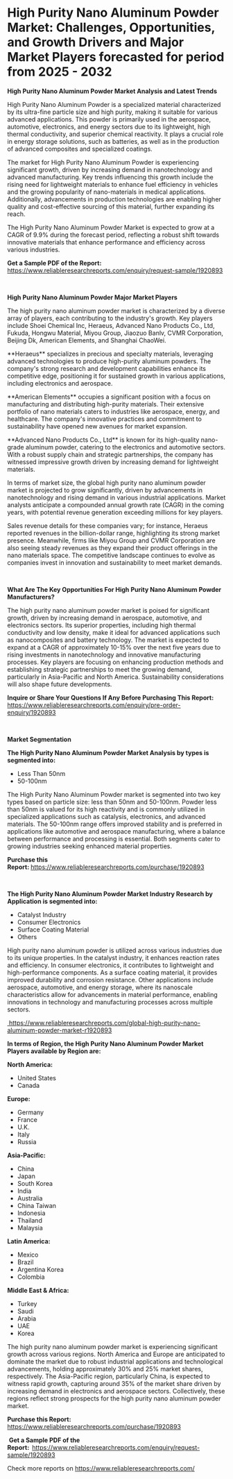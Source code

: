 <p><h1>High Purity Nano Aluminum Powder Market: Challenges, Opportunities, and Growth Drivers and Major Market Players forecasted for period from 2025 - 2032</h1></p><p><strong>High Purity Nano Aluminum Powder Market Analysis and Latest Trends</strong></p>
<p><p>High Purity Nano Aluminum Powder is a specialized material characterized by its ultra-fine particle size and high purity, making it suitable for various advanced applications. This powder is primarily used in the aerospace, automotive, electronics, and energy sectors due to its lightweight, high thermal conductivity, and superior chemical reactivity. It plays a crucial role in energy storage solutions, such as batteries, as well as in the production of advanced composites and specialized coatings.</p><p>The market for High Purity Nano Aluminum Powder is experiencing significant growth, driven by increasing demand in nanotechnology and advanced manufacturing. Key trends influencing this growth include the rising need for lightweight materials to enhance fuel efficiency in vehicles and the growing popularity of nano-materials in medical applications. Additionally, advancements in production technologies are enabling higher quality and cost-effective sourcing of this material, further expanding its reach.</p><p>The High Purity Nano Aluminum Powder Market is expected to grow at a CAGR of 9.9% during the forecast period, reflecting a robust shift towards innovative materials that enhance performance and efficiency across various industries.</p></p>
<p><strong>Get a Sample PDF of the Report:&nbsp;</strong> <a href="https://www.reliableresearchreports.com/enquiry/request-sample/1920893?utm_campaign=34&utm_medium=2&utm_source=Github&utm_content=ia&utm_term=03042025&utm_id=high-purity-nano-aluminum-powder">https://www.reliableresearchreports.com/enquiry/request-sample/1920893</a></p>
<p>&nbsp;</p>
<p><strong>High Purity Nano Aluminum Powder Major Market Players</strong></p>
<p><p>The high purity nano aluminum powder market is characterized by a diverse array of players, each contributing to the industry's growth. Key players include Shoei Chemical Inc, Heraeus, Advanced Nano Products Co., Ltd, Fukuda, Hongwu Material, Miyou Group, Jiaozuo Banlv, CVMR Corporation, Beijing Dk, American Elements, and Shanghai ChaoWei.</p><p>**Heraeus** specializes in precious and specialty materials, leveraging advanced technologies to produce high-purity aluminum powders. The company's strong research and development capabilities enhance its competitive edge, positioning it for sustained growth in various applications, including electronics and aerospace.</p><p>**American Elements** occupies a significant position with a focus on manufacturing and distributing high-purity materials. Their extensive portfolio of nano materials caters to industries like aerospace, energy, and healthcare. The company's innovative practices and commitment to sustainability have opened new avenues for market expansion.</p><p>**Advanced Nano Products Co., Ltd** is known for its high-quality nano-grade aluminum powder, catering to the electronics and automotive sectors. With a robust supply chain and strategic partnerships, the company has witnessed impressive growth driven by increasing demand for lightweight materials.</p><p>In terms of market size, the global high purity nano aluminum powder market is projected to grow significantly, driven by advancements in nanotechnology and rising demand in various industrial applications. Market analysts anticipate a compounded annual growth rate (CAGR) in the coming years, with potential revenue generation exceeding millions for key players.</p><p>Sales revenue details for these companies vary; for instance, Heraeus reported revenues in the billion-dollar range, highlighting its strong market presence. Meanwhile, firms like Miyou Group and CVMR Corporation are also seeing steady revenues as they expand their product offerings in the nano materials space. The competitive landscape continues to evolve as companies invest in innovation and sustainability to meet market demands.</p></p>
<p>&nbsp;</p>
<p><strong>What Are The Key Opportunities For High Purity Nano Aluminum Powder Manufacturers?</strong></p>
<p><p>The high purity nano aluminum powder market is poised for significant growth, driven by increasing demand in aerospace, automotive, and electronics sectors. Its superior properties, including high thermal conductivity and low density, make it ideal for advanced applications such as nanocomposites and battery technology. The market is expected to expand at a CAGR of approximately 10-15% over the next five years due to rising investments in nanotechnology and innovative manufacturing processes. Key players are focusing on enhancing production methods and establishing strategic partnerships to meet the growing demand, particularly in Asia-Pacific and North America. Sustainability considerations will also shape future developments.</p></p>
<p><strong>Inquire or Share Your Questions If Any Before Purchasing This Report:</strong> <a href="https://www.reliableresearchreports.com/enquiry/pre-order-enquiry/1920893?utm_campaign=34&utm_medium=2&utm_source=Github&utm_content=ia&utm_term=03042025&utm_id=high-purity-nano-aluminum-powder">https://www.reliableresearchreports.com/enquiry/pre-order-enquiry/1920893</a></p>
<p>&nbsp;</p>
<p><strong>Market Segmentation</strong></p>
<p><strong>The High Purity Nano Aluminum Powder Market Analysis by types is segmented into:</strong></p>
<p><ul><li>Less Than 50nm</li><li>50-100nm</li></ul></p>
<p><p>The High Purity Nano Aluminum Powder market is segmented into two key types based on particle size: less than 50nm and 50-100nm. Powder less than 50nm is valued for its high reactivity and is commonly utilized in specialized applications such as catalysis, electronics, and advanced materials. The 50-100nm range offers improved stability and is preferred in applications like automotive and aerospace manufacturing, where a balance between performance and processing is essential. Both segments cater to growing industries seeking enhanced material properties.</p></p>
<p><strong>Purchase this Report:&nbsp;</strong><a href="https://www.reliableresearchreports.com/purchase/1920893?utm_campaign=34&utm_medium=2&utm_source=Github&utm_content=ia&utm_term=03042025&utm_id=high-purity-nano-aluminum-powder">https://www.reliableresearchreports.com/purchase/1920893</a></p>
<p>&nbsp;</p>
<p><strong>The High Purity Nano Aluminum Powder Market Industry Research by Application is segmented into:</strong></p>
<p><ul><li>Catalyst Industry</li><li>Consumer Electronics</li><li>Surface Coating Material</li><li>Others</li></ul></p>
<p><p>High purity nano aluminum powder is utilized across various industries due to its unique properties. In the catalyst industry, it enhances reaction rates and efficiency. In consumer electronics, it contributes to lightweight and high-performance components. As a surface coating material, it provides improved durability and corrosion resistance. Other applications include aerospace, automotive, and energy storage, where its nanoscale characteristics allow for advancements in material performance, enabling innovations in technology and manufacturing processes across multiple sectors.</p></p>
<p><a href="https://www.reliableresearchreports.com/global-high-purity-nano-aluminum-powder-market-r1920893?utm_campaign=34&utm_medium=2&utm_source=Github&utm_content=ia&utm_term=03042025&utm_id=high-purity-nano-aluminum-powder">&nbsp;https://www.reliableresearchreports.com/global-high-purity-nano-aluminum-powder-market-r1920893</a></p>
<p><strong>In terms of Region, the High Purity Nano Aluminum Powder Market Players available by Region are:</strong></p>
<p>
    <p> <strong> North America: </strong>
        <ul>
            <li>United States</li>
            <li>Canada</li>
        </ul>
        </p> 
    <p> <strong> Europe: </strong>
        <ul>
            <li>Germany</li>
            <li>France</li>
            <li>U.K.</li>
            <li>Italy</li>
            <li>Russia</li>
        </ul>
        </p> 
    <p> <strong> Asia-Pacific: </strong>
        <ul>
            <li>China</li>
            <li>Japan</li>
            <li>South Korea</li>
            <li>India</li>
            <li>Australia</li>
            <li>China Taiwan</li>
            <li>Indonesia</li>
            <li>Thailand</li>
            <li>Malaysia</li>
        </ul>
        </p> 
    <p> <strong> Latin America: </strong>
        <ul>
            <li>Mexico</li>
            <li>Brazil</li>
            <li>Argentina Korea</li>
            <li>Colombia</li>
        </ul>
        </p> 
    <p> <strong> Middle East & Africa: </strong>
        <ul>
            <li>Turkey</li>
            <li>Saudi</li>
            <li>Arabia</li>
            <li>UAE</li>
            <li>Korea</li>
        </ul>
    </p>
    </p>
<p><p>The high purity nano aluminum powder market is experiencing significant growth across various regions. North America and Europe are anticipated to dominate the market due to robust industrial applications and technological advancements, holding approximately 30% and 25% market shares, respectively. The Asia-Pacific region, particularly China, is expected to witness rapid growth, capturing around 35% of the market share driven by increasing demand in electronics and aerospace sectors. Collectively, these regions reflect strong prospects for the high purity nano aluminum powder market.</p></p>
<p><strong>Purchase this Report: </strong><a href="https://www.reliableresearchreports.com/purchase/1920893?utm_campaign=34&utm_medium=2&utm_source=Github&utm_content=ia&utm_term=03042025&utm_id=high-purity-nano-aluminum-powder">https://www.reliableresearchreports.com/purchase/1920893</a></p>
<p>&nbsp;<strong>Get a Sample PDF of the Report:&nbsp;&nbsp;</strong><a href="https://www.reliableresearchreports.com/enquiry/request-sample/1920893?utm_campaign=34&utm_medium=2&utm_source=Github&utm_content=ia&utm_term=03042025&utm_id=high-purity-nano-aluminum-powder">https://www.reliableresearchreports.com/enquiry/request-sample/1920893</a></p>
<p><strong></strong></p>
<p>Check more reports on <a href="https://www.reliableresearchreports.com/?utm_campaign=34&utm_medium=2&utm_source=Github&utm_content=ia&utm_term=03042025&utm_id=high-purity-nano-aluminum-powder">https://www.reliableresearchreports.com/</a></p>